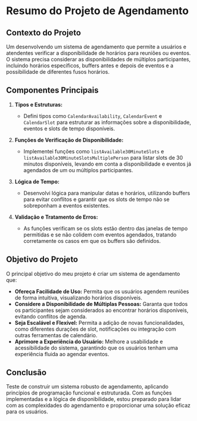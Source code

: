 # Resumo do Projeto de Agendamento

## Contexto do Projeto
Um desenvolvendo um sistema de agendamento que permite a usuários e atendentes verificar a disponibilidade de horários para reuniões ou eventos. O sistema precisa considerar as disponibilidades de múltiplos participantes, incluindo horários específicos, buffers antes e depois de eventos e a possibilidade de diferentes fusos horários.

## Componentes Principais

1. **Tipos e Estruturas:**
   - Defini tipos como `CalendarAvailability`, `CalendarEvent` e `CalendarSlot` para estruturar as informações sobre a disponibilidade, eventos e slots de tempo disponíveis.

2. **Funções de Verificação de Disponibilidade:**
   - Implementei funções como `listAvailable30MinuteSlots` e `listAvailable30MinuteSlotsMultiplePerson` para listar slots de 30 minutos disponíveis, levando em conta a disponibilidade e eventos já agendados de um ou múltiplos participantes.

3. **Lógica de Tempo:**
   - Desenvolvi lógica para manipular datas e horários, utilizando buffers para evitar conflitos e garantir que os slots de tempo não se sobreponham a eventos existentes.

4. **Validação e Tratamento de Erros:**
   - As funções verificam se os slots estão dentro das janelas de tempo permitidas e se não colidem com eventos agendados, tratando corretamente os casos em que os buffers são definidos.

## Objetivo do Projeto
O principal objetivo do meu projeto é criar um sistema de agendamento que:

- **Ofereça Facilidade de Uso:** Permita que os usuários agendem reuniões de forma intuitiva, visualizando horários disponíveis.
- **Considere a Disponibilidade de Múltiplas Pessoas:** Garanta que todos os participantes sejam considerados ao encontrar horários disponíveis, evitando conflitos de agenda.
- **Seja Escalável e Flexível:** Permita a adição de novas funcionalidades, como diferentes durações de slot, notificações ou integração com outras ferramentas de calendário.
- **Aprimore a Experiência do Usuário:** Melhore a usabilidade e acessibilidade do sistema, garantindo que os usuários tenham uma experiência fluida ao agendar eventos.

## Conclusão
Teste de construir um sistema robusto de agendamento, aplicando princípios de programação funcional e estruturada. Com as funções implementadas e a lógica de disponibilidade, estou preparado para lidar com as complexidades do agendamento e proporcionar uma solução eficaz para os usuários.
